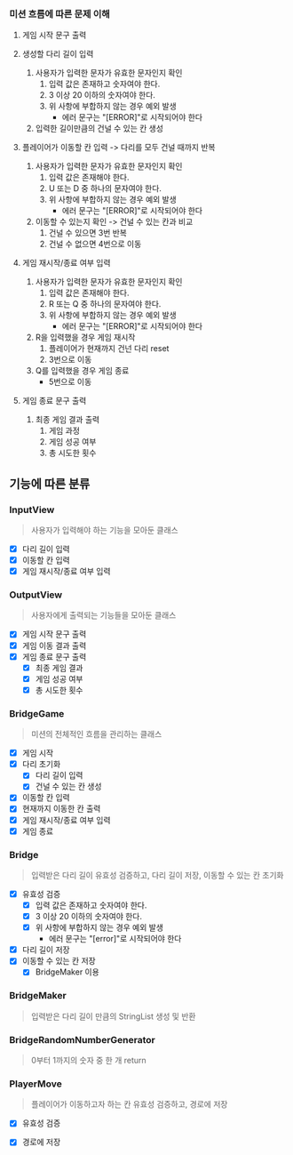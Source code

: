 ### 미션 흐름에 따른 문제 이해

1. 게임 시작 문구 출력

2. 생성할 다리 길이 입력
   1. 사용자가 입력한 문자가 유효한 문자인지 확인
      1. 입력 값은 존재하고 숫자여야 한다.
      2. 3 이상 20 이하의 숫자여야 한다.  
      3. 위 사항에 부합하지 않는 경우 예외 발생
           - 에러 문구는 "[ERROR]"로 시작되어야 한다
   2. 입력한 길이만큼의 건널 수 있는 칸 생성

3. 플레이어가 이동할 칸 입력 -> 다리를 모두 건널 때까지 반복
   1. 사용자가 입력한 문자가 유효한 문자인지 확인
      1. 입력 값은 존재해야 한다.
      2. U 또는 D 중 하나의 문자여야 한다.
      3. 위 사항에 부합하지 않는 경우 예외 발생
          - 에러 문구는 "[ERROR]"로 시작되어야 한다
   2. 이동할 수 있는지 확인 -> 건널 수 있는 칸과 비교
      1. 건널 수 있으면 3번 반복
      2. 건널 수 없으면 4번으로 이동

4. 게임 재시작/종료 여부 입력
   1. 사용자가 입력한 문자가 유효한 문자인지 확인
      1. 입력 값은 존재해야 한다.
      2. R 또는 Q 중 하나의 문자여야 한다.
      3. 위 사항에 부합하지 않는 경우 예외 발생
          - 에러 문구는 "[ERROR]"로 시작되어야 한다
   2. R을 입력했을 경우 게임 재시작
      1. 플레이어가 현재까지 건넌 다리 reset
      2. 3번으로 이동
   3. Q를 입력했을 경우 게임 종료
        - 5번으로 이동

5. 게임 종료 문구 출력
   1. 최종 게임 결과 출력
      1. 게임 과정
      2. 게임 성공 여부
      3. 총 시도한 횟수

## 기능에 따른 분류
### InputView

> 사용자가 입력해야 하는 기능을 모아둔 클래스

- [X] 다리 길이 입력
- [X] 이동할 칸 입력
- [X] 게임 재시작/종료 여부 입력

### OutputView

> 사용자에게 출력되는 기능들을 모아둔 클래스

- [X] 게임 시작 문구 출력
- [X] 게임 이동 결과 출력
- [X] 게임 종료 문구 출력
    - [X] 최종 게임 결과
    - [X] 게임 성공 여부
    - [X] 총 시도한 횟수

### BridgeGame

> 미션의 전체적인 흐름을 관리하는 클래스

- [X] 게임 시작
- [X] 다리 초기화
  - [X] 다리 길이 입력
  - [X] 건널 수 있는 칸 생성
- [X] 이동할 칸 입력
- [X] 현재까지 이동한 칸 출력
- [X] 게임 재시작/종료 여부 입력
- [X] 게임 종료

### Bridge

> 입력받은 다리 길이 유효성 검증하고, 다리 길이 저장, 이동할 수 있는 칸 초기화

- [X] 유효성 검증
    - [X] 입력 값은 존재하고 숫자여야 한다.
    - [X] 3 이상 20 이하의 숫자여야 한다.
    - [X] 위 사항에 부합하지 않는 경우 예외 발생
        - 에러 문구는 "[error]"로 시작되어야 한다
- [X] 다리 길이 저장
- [X] 이동할 수 있는 칸 저장
    - [X] BridgeMaker 이용

### BridgeMaker

> 입력받은 다리 길이 만큼의 StringList 생성 및 반환

### BridgeRandomNumberGenerator

> 0부터 1까지의 숫자 중 한 개 return

### PlayerMove

> 플레이어가 이동하고자 하는 칸 유효성 검증하고, 경로에 저장

- [X] 유효성 검증
- [X] 경로에 저장




  





